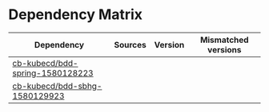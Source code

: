 # Dependency Matrix

Dependency | Sources | Version | Mismatched versions
---------- | ------- | ------- | -------------------
[cb-kubecd/bdd-spring-1580128223](https://github.com/cb-kubecd/bdd-spring-1580128223.git) |  | []() | 
[cb-kubecd/bdd-sbhg-1580129923](https://github.com/cb-kubecd/bdd-sbhg-1580129923.git) |  | []() | 
